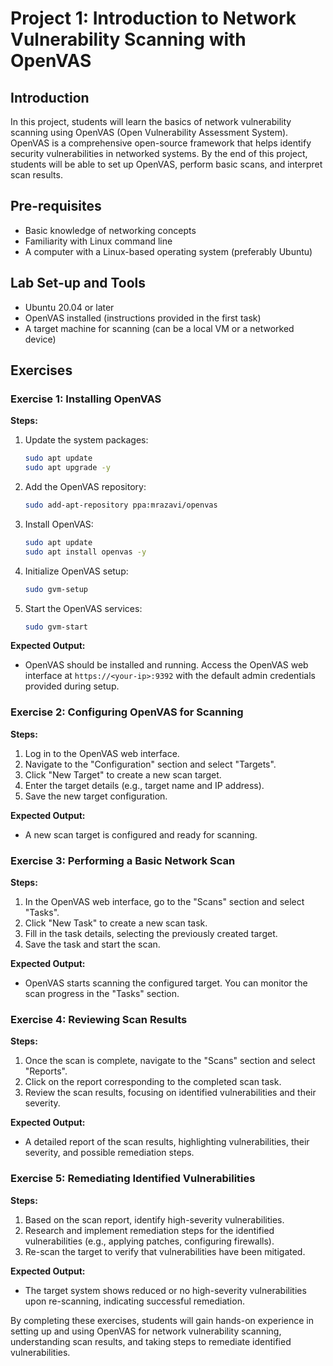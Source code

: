 # Project 1: Introduction to Network Vulnerability Scanning with OpenVAS

## Introduction
In this project, students will learn the basics of network vulnerability scanning using OpenVAS (Open Vulnerability Assessment System). OpenVAS is a comprehensive open-source framework that helps identify security vulnerabilities in networked systems. By the end of this project, students will be able to set up OpenVAS, perform basic scans, and interpret scan results.

## Pre-requisites
- Basic knowledge of networking concepts
- Familiarity with Linux command line
- A computer with a Linux-based operating system (preferably Ubuntu)

## Lab Set-up and Tools
- Ubuntu 20.04 or later
- OpenVAS installed (instructions provided in the first task)
- A target machine for scanning (can be a local VM or a networked device)

## Exercises

### Exercise 1: Installing OpenVAS

**Steps:**

1. Update the system packages:
    ```bash
    sudo apt update
    sudo apt upgrade -y
    ```
2. Add the OpenVAS repository:
    ```bash
    sudo add-apt-repository ppa:mrazavi/openvas
    ```
3. Install OpenVAS:
    ```bash
    sudo apt update
    sudo apt install openvas -y
    ```
4. Initialize OpenVAS setup:
    ```bash
    sudo gvm-setup
    ```
5. Start the OpenVAS services:
    ```bash
    sudo gvm-start
    ```

**Expected Output:**
- OpenVAS should be installed and running. Access the OpenVAS web interface at `https://<your-ip>:9392` with the default admin credentials provided during setup.

### Exercise 2: Configuring OpenVAS for Scanning

**Steps:**

1. Log in to the OpenVAS web interface.
2. Navigate to the "Configuration" section and select "Targets".
3. Click "New Target" to create a new scan target.
4. Enter the target details (e.g., target name and IP address).
5. Save the new target configuration.

**Expected Output:**
- A new scan target is configured and ready for scanning.

### Exercise 3: Performing a Basic Network Scan

**Steps:**

1. In the OpenVAS web interface, go to the "Scans" section and select "Tasks".
2. Click "New Task" to create a new scan task.
3. Fill in the task details, selecting the previously created target.
4. Save the task and start the scan.

**Expected Output:**
- OpenVAS starts scanning the configured target. You can monitor the scan progress in the "Tasks" section.

### Exercise 4: Reviewing Scan Results

**Steps:**

1. Once the scan is complete, navigate to the "Scans" section and select "Reports".
2. Click on the report corresponding to the completed scan task.
3. Review the scan results, focusing on identified vulnerabilities and their severity.

**Expected Output:**
- A detailed report of the scan results, highlighting vulnerabilities, their severity, and possible remediation steps.

### Exercise 5: Remediating Identified Vulnerabilities

**Steps:**

1. Based on the scan report, identify high-severity vulnerabilities.
2. Research and implement remediation steps for the identified vulnerabilities (e.g., applying patches, configuring firewalls).
3. Re-scan the target to verify that vulnerabilities have been mitigated.

**Expected Output:**
- The target system shows reduced or no high-severity vulnerabilities upon re-scanning, indicating successful remediation.

By completing these exercises, students will gain hands-on experience in setting up and using OpenVAS for network vulnerability scanning, understanding scan results, and taking steps to remediate identified vulnerabilities.
